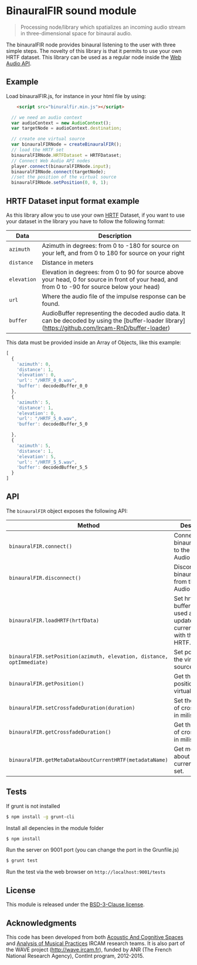 # BinauralFIR sound module

> Processing node/library which spatializes an incoming audio stream in three-dimensional space for binaural audio.

The binauralFIR node provides binaural listening to the user with three simple steps. The novelty of this library is that it permits to use your own HRTF dataset. This library can be used as a regular node inside the [Web Audio API](http://www.w3.org/TR/webaudio/). 

## Example

Load binauralFIR.js, for instance in your html file by using:

```html
    <script src="binuralfir.min.js"></script>
```

```js
  // we need an audio context
  var audioContext = new AudioContext();
  var targetNode = audioContext.destination;

  // create one virtual source
  var binauralFIRNode = createBinauralFIR();
  // load the HRTF set
  binauralFIRNode.HRTFDataset = HRTFDataset;
  // Connect Web Audio API nodes
  player.connect(binauralFIRNode.input);
  binauralFIRNode.connect(targetNode);
  //set the position of the virtual source
  binauralFIRNode.setPosition(0, 0, 1);

```

## HRTF Dataset input format example

As this library allow you to use your own [HRTF](http://en.wikipedia.org/wiki/Head-related_transfer_function) Dataset, if you want to use your dataset in the library you have to follow the following format:

Data | Description
--- | ---
`azimuth` | Azimuth in degrees: from 0 to -180 for source on your left, and from 0 to 180 for source on your right
`distance` | Distance in meters
`elevation` | Elevation in degrees: from 0 to 90 for source above your head, 0 for source in front of your head, and from 0 to -90 for source below your head)
`url` | Where the audio file of the impulse response can be found.
`buffer` | AudioBuffer representing the decoded audio data. It can be decoded by using the [buffer-loader library] (https://github.com/Ircam-RnD/buffer-loader)

This data must be provided inside an Array of Objects, like this example:

```js
[
  {
    'azimuth': 0,
    'distance': 1,
    'elevation': 0,
    'url': "/HRTF_0_0.wav",
    'buffer': decodedBuffer_0_0
  },
  {
    'azimuth': 5,
    'distance': 1,
    'elevation': 0,
    'url': "/HRTF_5_0.wav",
    'buffer': decodedBuffer_5_0

  },
  {
    'azimuth': 5,
    'distance': 1,
    'elevation': 5,
    'url': "/HRTF_5_5.wav",
    'buffer': decodedBuffer_5_5
  }
]
```

## API

The `binauralFIR` object exposes the following API:

Method | Description
--- | ---
`binauralFIR.connect()` | Connects the binauralFIRNode to the Web Audio graph
`binauralFIR.disconnect()` | Disconnect the binauralFIRNode from the Web Audio graph
`binauralFIR.loadHRTF(hrtfData)` | Set hrtf set buffer to be used and update the current position with the new HRTF.
`binauralFIR.setPosition(azimuth, elevation, distance, optImmediate)` | Set position of the virtual source.
`binauralFIR.getPosition()` | Get the current position of the virtual source.
`binauralFIR.setCrossfadeDuration(duration)` | Set the duration of crossfading in miliseconds.
`binauralFIR.getCrossfadeDuration()` | Get the duration of crossfading in miliseconds.
`binauralFIR.getMetaDataAboutCurrentHRTF(metadataName)` | Get metadata about the current HRTF set.



## Tests

If grunt is not installed

```bash
$ npm install -g grunt-cli
```

Install all depencies in the module folder

```bash
$ npm install
```

Run the server on 9001 port (you can change the port in the Grunfile.js)

```bash
$ grunt test
```

Run the test via the web browser on `http://localhost:9001/tests`

## License

This module is released under the [BSD-3-Clause license](http://opensource.org/licenses/BSD-3-Clause).

## Acknowledgments

This code has been developed from both [Acoustic And Cognitive Spaces](http://recherche.ircam.fr/equipes/salles/) and [Analysis of Musical Practices](http://apm.ircam.fr) IRCAM research teams. It is also part of the WAVE project (http://wave.ircam.fr), funded by ANR (The French National Research Agency), ContInt program, 2012-2015.
